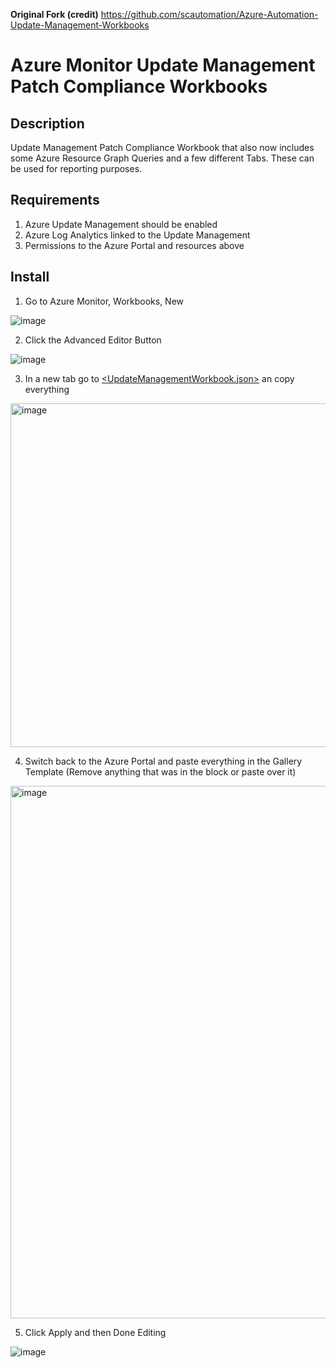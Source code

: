 **Original Fork (credit)**
<https://github.com/scautomation/Azure-Automation-Update-Management-Workbooks>

# Azure Monitor Update Management Patch Compliance Workbooks

## Description

Update Management Patch Compliance Workbook that also now includes some Azure Resource Graph Queries and a few different Tabs. These can be used for reporting purposes.

## Requirements
1. Azure Update Management should be enabled
1. Azure Log Analytics linked to the Update Management
1. Permissions to the Azure Portal and resources above

## Install

1. Go to Azure Monitor, Workbooks, New

![image](https://user-images.githubusercontent.com/23274490/170032890-980a1ac5-6cca-457b-a85c-147e82051766.png)

2. Click the Advanced Editor Button

![image](https://user-images.githubusercontent.com/23274490/170033119-de718069-6879-4d8a-a158-18b7c9183392.png)

3. In a new tab go to [<UpdateManagementWorkbook.json>](https://raw.githubusercontent.com/WernerRall147/Powershell/main/UpdateManagementQueryLogs/UpdateManagementWorkbook.json) an copy everything

<img width="550" alt="image" src="https://user-images.githubusercontent.com/23274490/170033476-d77ebeef-6cba-4a13-8230-4e19ab5cf3fb.png">

4. Switch back to the Azure Portal and paste everything in the Gallery Template (Remove anything that was in the block or paste over it)

<img width="852" alt="image" src="https://user-images.githubusercontent.com/23274490/170033791-889289f0-aee6-43df-a0ee-2c74130585f2.png">

5. Click Apply and then Done Editing

![image](https://user-images.githubusercontent.com/23274490/170033907-df1de752-5327-4b67-80d9-90ee54978746.png)


